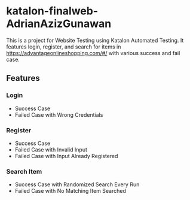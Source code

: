 # katalon-finalweb-AdrianAzizGunawan

This is a project for Website Testing using Katalon Automated Testing. It features login, register, and search for items in https://advantageonlineshopping.com/#/ with various success and fail case.

## Features
### Login
- Success Case
- Failed Case with Wrong Credentials

### Register
- Success Case
- Failed Case with Invalid Input
- Failed Case with Input Already Registered

### Search Item
- Success Case with Randomized Search Every Run
- Failed Case with No Matching Item Searched
